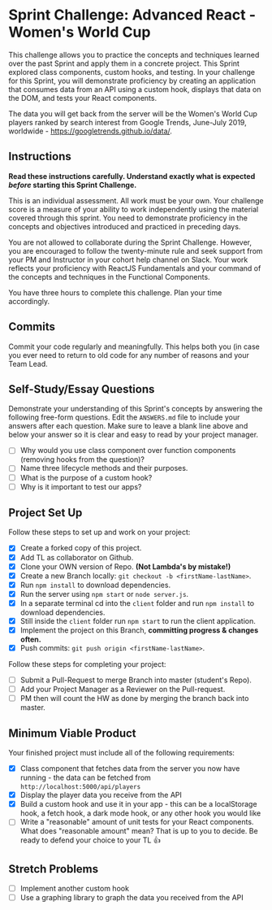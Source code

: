# Sprint Challenge: Advanced React - Women's World Cup

This challenge allows you to practice the concepts and techniques learned over
the past Sprint and apply them in a concrete project. This Sprint explored class
components, custom hooks, and testing. In your challenge for this Sprint, you
will demonstrate proficiency by creating an application that consumes data from
an API using a custom hook, displays that data on the DOM, and tests your React
components.

The data you will get back from the server will be the Women's World Cup players
ranked by search interest from Google Trends, June-July 2019, worldwide -
https://googletrends.github.io/data/.

## Instructions

**Read these instructions carefully. Understand exactly what is expected
_before_ starting this Sprint Challenge.**

This is an individual assessment. All work must be your own. Your challenge
score is a measure of your ability to work independently using the material
covered through this sprint. You need to demonstrate proficiency in the concepts
and objectives introduced and practiced in preceding days.

You are not allowed to collaborate during the Sprint Challenge. However, you are
encouraged to follow the twenty-minute rule and seek support from your PM and
Instructor in your cohort help channel on Slack. Your work reflects your
proficiency with ReactJS Fundamentals and your command of the concepts and
techniques in the Functional Components.

You have three hours to complete this challenge. Plan your time accordingly.

## Commits

Commit your code regularly and meaningfully. This helps both you (in case you
ever need to return to old code for any number of reasons and your Team Lead.

## Self-Study/Essay Questions

Demonstrate your understanding of this Sprint's concepts by answering the
following free-form questions. Edit the `ANSWERS.md` file to include your
answers after each question. Make sure to leave a blank line above and below
your answer so it is clear and easy to read by your project manager.

- [ ] Why would you use class component over function components (removing hooks
      from the question)?
- [ ] Name three lifecycle methods and their purposes.
- [ ] What is the purpose of a custom hook?
- [ ] Why is it important to test our apps?

## Project Set Up

Follow these steps to set up and work on your project:

- [x] Create a forked copy of this project.
- [x] Add TL as collaborator on Github.
- [x] Clone your OWN version of Repo. **(Not Lambda's by mistake!)**
- [x] Create a new Branch locally: `git checkout -b <firstName-lastName>`.
- [x] Run `npm install` to download dependencies.
- [x] Run the server using `npm start` or `node server.js`.
- [x] In a separate terminal cd into the `client` folder and run `npm install`
      to download dependencies.
- [x] Still inside the `client` folder run `npm start` to run the client
      application.
- [x] Implement the project on this Branch, **committing progress & changes
      often.**
- [x] Push commits: `git push origin <firstName-lastName>`.

Follow these steps for completing your project:

- [ ] Submit a Pull-Request to merge <firstName-lastName> Branch into master
      (student's Repo).
- [ ] Add your Project Manager as a Reviewer on the Pull-request.
- [ ] PM then will count the HW as done by merging the branch back into master.

## Minimum Viable Product

Your finished project must include all of the following requirements:

- [x] Class component that fetches data from the server you now have running -
      the data can be fetched from `http://localhost:5000/api/players`
- [x] Display the player data you receive from the API
- [x] Build a custom hook and use it in your app - this can be a localStorage
      hook, a fetch hook, a dark mode hook, or any other hook you would like
- [ ] Write a "reasonable" amount of unit tests for your React components. What
      does "reasonable amount" mean? That is up to you to decide. Be ready to
      defend your choice to your TL 👍

## Stretch Problems

- [ ] Implement another custom hook
- [ ] Use a graphing library to graph the data you received from the API
